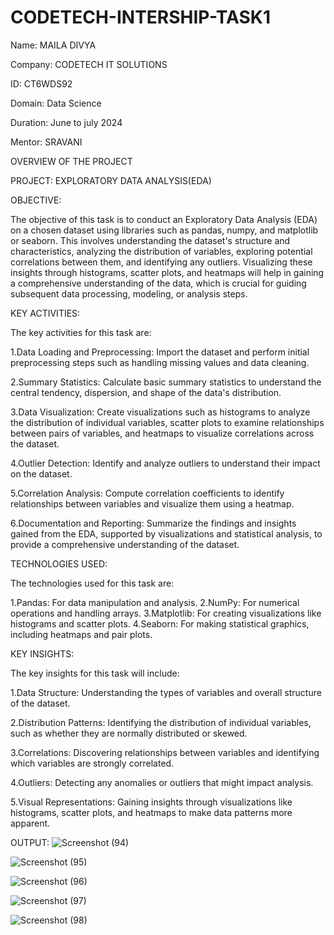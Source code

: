 # CODETECH-INTERSHIP-TASK1
Name: MAILA DIVYA

Company: CODETECH IT SOLUTIONS

ID: CT6WDS92

Domain: Data Science

Duration: June to july 2024

Mentor: SRAVANI



OVERVIEW OF THE PROJECT

PROJECT: EXPLORATORY DATA ANALYSIS(EDA)


OBJECTIVE:

The objective of this task is to conduct an Exploratory Data Analysis (EDA) on a chosen dataset using libraries such as pandas, numpy, and matplotlib or seaborn. This involves understanding the dataset's structure and characteristics, analyzing the distribution of variables, exploring potential correlations between them, and identifying any outliers. Visualizing these insights through histograms, scatter plots, and heatmaps will help in gaining a comprehensive understanding of the data, which is crucial for guiding subsequent data processing, modeling, or analysis steps.



KEY ACTIVITIES:

The key activities for this task are:

1.Data Loading and Preprocessing: Import the dataset and perform initial preprocessing steps such as handling missing values and data cleaning.

2.Summary Statistics: Calculate basic summary statistics to understand the central tendency, dispersion, and shape of the data's distribution.

3.Data Visualization: Create visualizations such as histograms to analyze the distribution of individual variables, scatter plots to examine relationships between pairs of variables, and heatmaps to visualize correlations across the dataset.

4.Outlier Detection: Identify and analyze outliers to understand their impact on the dataset.

5.Correlation Analysis: Compute correlation coefficients to identify relationships between variables and visualize them using a heatmap.

6.Documentation and Reporting: Summarize the findings and insights gained from the EDA, supported by visualizations and statistical analysis, to provide a comprehensive understanding of the dataset.



TECHNOLOGIES USED:

The technologies used for this task are:

1.Pandas: For data manipulation and analysis.
2.NumPy: For numerical operations and handling arrays.
3.Matplotlib: For creating visualizations like histograms and scatter plots.
4.Seaborn: For making statistical graphics, including heatmaps and pair plots.



KEY INSIGHTS:

The key insights for this task will include:

1.Data Structure: Understanding the types of variables and overall structure of the dataset.

2.Distribution Patterns: Identifying the distribution of individual variables, such as whether they are normally distributed or skewed.

3.Correlations: Discovering relationships between variables and identifying which variables are strongly correlated.

4.Outliers: Detecting any anomalies or outliers that might impact analysis.

5.Visual Representations: Gaining insights through visualizations like histograms, scatter plots, and heatmaps to make data patterns more apparent.

OUTPUT:
![Screenshot (94)](https://github.com/mdivya09/CODETECH-INTERSHIP-TASK1/assets/163804400/5a030ba5-89eb-47a7-9fa7-92b40def1385)

![Screenshot (95)](https://github.com/mdivya09/CODETECH-INTERSHIP-TASK1/assets/163804400/2db49611-c564-4484-8075-c3d0a724f031)

![Screenshot (96)](https://github.com/mdivya09/CODETECH-INTERSHIP-TASK1/assets/163804400/c2a246e8-23dc-4241-8dbe-995a0953c90e)

![Screenshot (97)](https://github.com/mdivya09/CODETECH-INTERSHIP-TASK1/assets/163804400/14b09441-675c-4382-b93e-f8b7dd048edb)


![Screenshot (98)](https://github.com/mdivya09/CODETECH-INTERSHIP-TASK1/assets/163804400/772f6077-34d4-4563-9348-bd6e5a13fc32)

